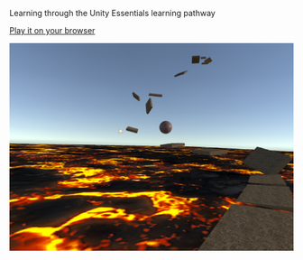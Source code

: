 Learning through the Unity Essentials learning pathway

[Play it on your browser](https://play.unity.com/mg/other/thirtenn-bouces)

![thirtenn-bouces screenshot](Screenshots/ThirteenBounces.png)
